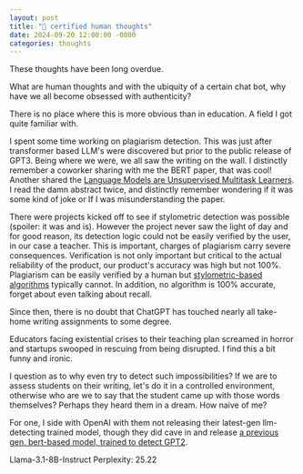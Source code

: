 ```yaml
---
layout: post
title: "💯 certified human thoughts"
date: 2024-09-20 12:00:00 -0000
categories: thoughts
---
```

These thoughts have been long overdue.

What are human thoughts and with the ubiquity of a certain chat bot, why have we all become obsessed with authenticity?

There is no place where this is more obvious than in education. A field I got quite familiar with.

I spent some time working on plagiarism detection. This was just after transformer based LLM's were discovered but prior to the public release of GPT3. Being where we were, we all saw the writing on the wall. I distinctly remember a coworker sharing with me the BERT paper, that was cool! Another shared the [Language Models are Unsupervised Multitask Learners](https://cdn.openai.com/better-language-models/language_models_are_unsupervised_multitask_learners.pdf). I read the damn abstract twice, and distinctly remember wondering if it was some kind of joke or If I was misunderstanding the paper.

There were projects kicked off to see if stylometric detection was possible (spoiler: it was and is). However the project never saw the light of day and for good reason, its detection logic could not be easily verified by the user, in our case a teacher. This is important, charges of plagiarism carry severe consequences. Verification is not only important but critical to the actual reliability of the product, our product's accuracy was high but not 100%. Plagiarism can be easily verified by a human but [stylometric-based algorithms](https://en.wikipedia.org/wiki/Stylometry) typically cannot. In addition, no algorithm is 100% accurate, forget about even talking about recall.

Since then, there is no doubt that ChatGPT has touched nearly all take-home writing assignments to some degree.

Educators facing existential crises to their teaching plan screamed in horror and startups swooped in rescuing from being disrupted. I find this a bit funny and ironic.

I question as to why even try to detect such impossibilities? If we are to assess students on their writing, let's do it in a controlled environment, otherwise who are we to say that the student came up with those words themselves? Perhaps they heard them in a dream. How naive of me?

For one, I side with OpenAI with them not releasing their latest-gen llm-detecting trained model, though they did cave in and release [a previous gen, bert-based model, trained to detect GPT2](https://huggingface.co/openai-community/roberta-base-openai-detector).

Llama-3.1-8B-Instruct Perplexity: 25.22
